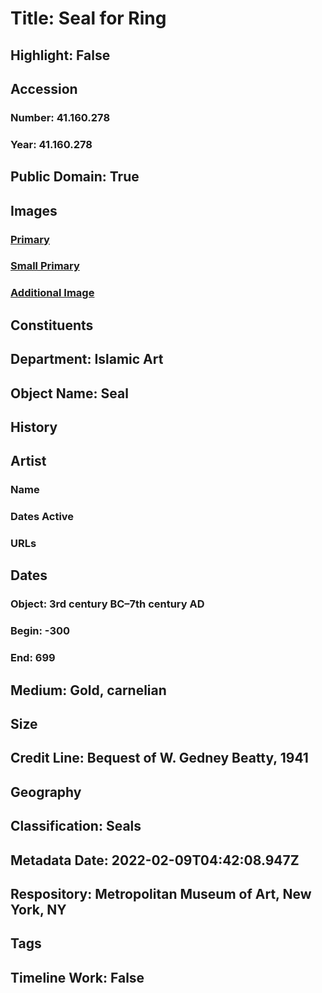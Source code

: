 # Title: Seal for Ring
## Highlight: False
## Accession
### Number: 41.160.278
### Year: 41.160.278
## Public Domain: True
## Images
### [Primary](https://images.metmuseum.org/CRDImages/is/original/LC-41_160_278-view2.jpg)
### [Small Primary](https://images.metmuseum.org/CRDImages/is/web-large/LC-41_160_278-view2.jpg)
### [Additional Image](https://images.metmuseum.org/CRDImages/is/original/LC-41_160_278.jpg)
## Constituents
## Department: Islamic Art
## Object Name: Seal
## History
## Artist
### Name
### Dates Active
### URLs
## Dates
### Object: 3rd century BC–7th century AD
### Begin: -300
### End: 699
## Medium: Gold, carnelian
## Size
## Credit Line: Bequest of W. Gedney Beatty, 1941
## Geography
## Classification: Seals
## Metadata Date: 2022-02-09T04:42:08.947Z
## Respository: Metropolitan Museum of Art, New York, NY
## Tags
## Timeline Work: False